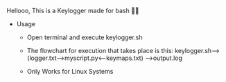 Hellooo, This is a Keylogger made for bash 🐱‍💻

- Usage
  - Open terminal and execute keylogger.sh
  
  - The flowchart for execution that takes place is this:
  keylogger.sh--> (logger.txt-->myscript.py<--keymaps.txt) -->output.log
  
  - Only Works for Linux Systems
